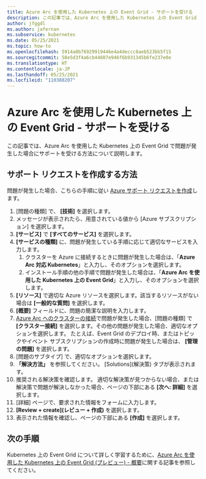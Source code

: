 ```yaml
---
title: Azure Arc を使用した Kubernetes 上の Event Grid - サポートを受ける
description: この記事では、Azure Arc を使用した Kubernetes 上の Event Grid の問題に対してサポートを受ける方法について説明します。
author: jfggdl
ms.author: jafernan
ms.subservice: kubernetes
ms.date: 05/25/2021
ms.topic: how-to
ms.openlocfilehash: 5914a0b76929919446e4a4deccc8aeb523bb5f15
ms.sourcegitcommit: 58e5d3f4a6cb44607e946f6b931345b6fe237e0e
ms.translationtype: HT
ms.contentlocale: ja-JP
ms.lasthandoff: 05/25/2021
ms.locfileid: "110388207"
---
```

# <a name="event-grid-on-kubernetes-with-azure-arc---get-support"></a>Azure Arc を使用した Kubernetes 上の Event Grid - サポートを受ける
この記事では、Azure Arc を使用した Kubernetes 上の Event Grid で問題が発生した場合にサポートを受ける方法について説明します。 

## <a name="how-to-create-a-support-request"></a>サポート リクエストを作成する方法
問題が発生した場合、こちらの手順に従い [Azure サポート リクエストを作成](https://portal.azure.com/#blade/Microsoft_Azure_Support/HelpAndSupportBlade/newsupportrequest)します。

1. [問題の種類] で、 **[技術]** を選択します。
1. メッセージが表示されたら、用意されている値から [Azure サブスクリプション] を選択します。
1. **[サービス]** で **[すべてのサービス]** を選択します。
1. **[サービスの種類]** に、問題が発生している手順に応じて適切なサービスを入力します。
    1. クラスターを Azure に接続するときに問題が発生した場合は、「**Azure Arc 対応 Kubernetes**」と入力し、そのオプションを選択します。    
    1. インストール手順の他の手順で問題が発生した場合は、「**Azure Arc を使用した Kubernetes 上の Event Grid**」と入力し、そのオプションを選択します。 
1. **[リソース]** で適切な Azure リソースを選択します。該当するリソースがない場合は **[一般的な質問]** を選択します。
1. **[概要]** フィールドに、問題の簡潔な説明を入力します。
1. [Azure Arc へのクラスターの接続](../../azure-arc/kubernetes/quickstart-connect-cluster.md)で問題が発生した場合、[問題の種類] で **[クラスター接続]** を選択します。その他の問題が発生した場合、適切なオプションを選択します。 たとえば、Event Grid のデプロイ時、またはトピックやイベント サブスクリプションの作成時に問題が発生した場合は、 **[管理の問題]** を選択します。
1. [問題のサブタイプ] で、適切なオプションを選択します。
1. **「解決方法」** を参照してください。 [Solutions]\(解決策\) タブが表示されます。
1. 推奨される解決策を確認します。 適切な解決策が見つからない場合、または解決策で問題が解決しなかった場合、ページの下部にある **[次へ: 詳細]** を選択します。
1.  [詳細] ページで、要求された情報をフォームに入力します。 
1. **[Review + create]\(レビュー + 作成\)** を選択します。
1. 表示された情報を確認し、ページの下部にある **[作成]** を選択します。

## <a name="next-steps"></a>次の手順
Kubernetes 上の Event Grid について詳しく学習するために、[Azure Arc を使用した Kubernetes 上の Event Grid (プレビュー) - 概要](overview.md)に関する記事を参照してください。